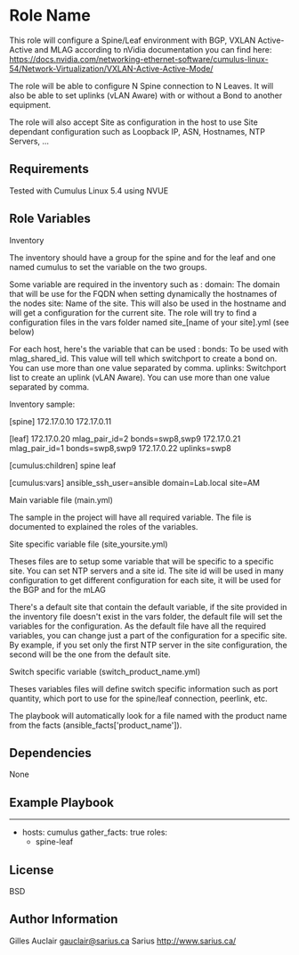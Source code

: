 Role Name
=========

This role will configure a Spine/Leaf environment with BGP, VXLAN Active-Active and MLAG according to nVidia documentation you can find here: https://docs.nvidia.com/networking-ethernet-software/cumulus-linux-54/Network-Virtualization/VXLAN-Active-Active-Mode/

The role will be able to configure N Spine connection to N Leaves. It will also be able to set uplinks (vLAN Aware) with or without a Bond to another equipment.

The role will also accept Site as configuration in the host to use Site dependant configuration such as Loopback IP, ASN, Hostnames, NTP Servers, ...

Requirements
------------

Tested with Cumulus Linux 5.4 using NVUE

Role Variables
--------------

Inventory

The inventory should have a group for the spine and for the leaf and one named cumulus to set the variable on the two groups.

Some variable are required in the inventory such as :
  domain: The domain that will be use for the FQDN when setting dynamically the hostnames of the nodes
  site: Name of the site. This will also be used in the hostname and will get a configuration for the current site. The role will try to find a configuration files in the vars folder named site_[name of your site].yml (see below)

For each host, here's the variable that can be used :
  bonds: To be used with mlag_shared_id. This value will tell which switchport to create a bond on. You can use more than one value separated by comma.
  uplinks: Switchport list to create an uplink (vLAN Aware). You can use more than one value separated by comma.

Inventory sample:

[spine]
172.17.0.10
172.17.0.11

[leaf]
172.17.0.20 mlag_pair_id=2 bonds=swp8,swp9
172.17.0.21 mlag_pair_id=1 bonds=swp8,swp9
172.17.0.22 uplinks=swp8

[cumulus:children]
spine
leaf

[cumulus:vars]
ansible_ssh_user=ansible
domain=Lab.local
site=AM

Main variable file (main.yml)

The sample in the project will have all required variable. The file is documented to explained the roles of the variables.

Site specific variable file (site_yoursite.yml)

Theses files are to setup some variable that will be specific to a specific site. You can set NTP servers and a site id.
The site id will be used in many configuration to get different configuration for each site, it will be used for the BGP and for the mLAG

There's a default site that contain the default variable, if the site provided in the inventory file doesn't exist in the vars folder, the default file will set the variables for the configuration. As the default file have all the required variables, you can change just a part of the configuration for a specific site. By example, if you set only the first NTP server in the site configuration, the second will be the one from the default site.

Switch specific variable (switch_product_name.yml)

Theses variables files will define switch specific information such as port quantity, which port to use for the spine/leaf connection, peerlink, etc.

The playbook will automatically look for a file named with the product name from the facts (ansible_facts['product_name']).


Dependencies
------------

None

Example Playbook
----------------

---

- hosts: cumulus
  gather_facts: true
  roles:
    - spine-leaf


License
-------

BSD

Author Information
------------------

Gilles Auclair
gauclair@sarius.ca
Sarius
http://www.sarius.ca/
